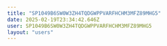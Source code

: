 ```yaml
---
title: "SP1049B6SW0W3ZH4TQDGWPPVARFHCHM3MFZ89MHG5"
date: 2025-02-19T23:34:42.646Z
user: SP1049B6SW0W3ZH4TQDGWPPVARFHCHM3MFZ89MHG5
layout: "users"
---
```

    